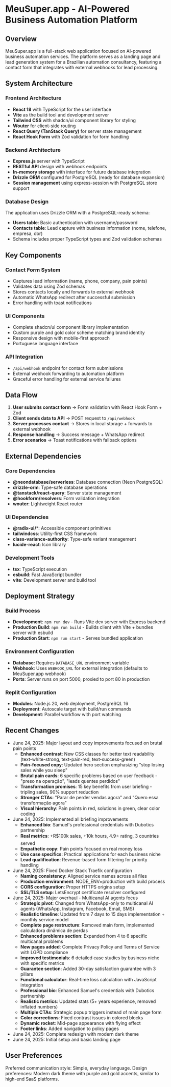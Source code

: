 # MeuSuper.app - AI-Powered Business Automation Platform

## Overview

MeuSuper.app is a full-stack web application focused on AI-powered business automation services. The platform serves as a landing page and lead generation system for a Brazilian automation consultancy, featuring a contact form that integrates with external webhooks for lead processing.

## System Architecture

### Frontend Architecture
- **React 18** with TypeScript for the user interface
- **Vite** as the build tool and development server
- **Tailwind CSS** with shadcn/ui component library for styling
- **Wouter** for client-side routing
- **React Query (TanStack Query)** for server state management
- **React Hook Form** with Zod validation for form handling

### Backend Architecture
- **Express.js** server with TypeScript
- **RESTful API** design with webhook endpoints
- **In-memory storage** with interface for future database integration
- **Drizzle ORM** configured for PostgreSQL (ready for database expansion)
- **Session management** using express-session with PostgreSQL store support

### Database Design
The application uses Drizzle ORM with a PostgreSQL-ready schema:
- **Users table**: Basic authentication with username/password
- **Contacts table**: Lead capture with business information (nome, telefone, empresa, dor)
- Schema includes proper TypeScript types and Zod validation schemas

## Key Components

### Contact Form System
- Captures lead information (name, phone, company, pain points)  
- Validates data using Zod schemas
- Stores contacts locally and forwards to external webhook
- Automatic WhatsApp redirect after successful submission
- Error handling with toast notifications

### UI Components
- Complete shadcn/ui component library implementation
- Custom purple and gold color scheme matching brand identity
- Responsive design with mobile-first approach
- Portuguese language interface

### API Integration
- `/api/webhook` endpoint for contact form submissions
- External webhook forwarding to automation platform
- Graceful error handling for external service failures

## Data Flow

1. **User submits contact form** → Form validation with React Hook Form + Zod
2. **Client sends data to API** → POST request to `/api/webhook`
3. **Server processes contact** → Stores in local storage + forwards to external webhook
4. **Response handling** → Success message + WhatsApp redirect
5. **Error scenarios** → Toast notifications with fallback options

## External Dependencies

### Core Dependencies
- **@neondatabase/serverless**: Database connection (Neon PostgreSQL)
- **drizzle-orm**: Type-safe database operations
- **@tanstack/react-query**: Server state management
- **@hookform/resolvers**: Form validation integration
- **wouter**: Lightweight React router

### UI Dependencies
- **@radix-ui/***: Accessible component primitives
- **tailwindcss**: Utility-first CSS framework
- **class-variance-authority**: Type-safe variant management
- **lucide-react**: Icon library

### Development Tools
- **tsx**: TypeScript execution
- **esbuild**: Fast JavaScript bundler
- **vite**: Development server and build tool

## Deployment Strategy

### Build Process
- **Development**: `npm run dev` - Runs Vite dev server with Express backend
- **Production Build**: `npm run build` - Builds client with Vite + bundles server with esbuild
- **Production Start**: `npm run start` - Serves bundled application

### Environment Configuration
- **Database**: Requires `DATABASE_URL` environment variable
- **Webhook**: Uses `WEBHOOK_URL` for external integration (defaults to MeuSuper.app webhook)
- **Ports**: Server runs on port 5000, proxied to port 80 in production

### Replit Configuration
- **Modules**: Node.js 20, web deployment, PostgreSQL 16
- **Deployment**: Autoscale target with build/run commands
- **Development**: Parallel workflow with port watching

## Recent Changes

- June 24, 2025: Major layout and copy improvements focused on brutal pain points
  - **Enhanced contrast**: New CSS classes for better text readability (text-white-strong, text-pain-red, text-success-green)
  - **Pain-focused copy**: Updated hero section emphasizing "stop losing sales while you sleep"
  - **Brutal pain cards**: 6 specific problems based on user feedback - "preso na operação", "leads quentes perdidos"
  - **Transformation promises**: 15 key benefits from user briefing - tripling sales, 90% support reduction
  - **Stronger CTAs**: "Parar de perder vendas agora" and "Quero essa transformação agora"
  - **Visual hierarchy**: Pain points in red, solutions in green, clear color coding
- June 24, 2025: Implemented all briefing improvements
  - **Enhanced bio**: Samuel's professional credentials with Dubotics partnership
  - **Real metrics**: +R$100k sales, +10k hours, 4.9⭐ rating, 3 countries served
  - **Empathetic copy**: Pain points focused on real money loss
  - **Use case specifics**: Practical applications for each business niche
  - **Lead qualification**: Revenue-based form filtering for priority handling
- June 24, 2025: Fixed Docker Stack Traefik configuration
  - **Naming consistency**: Aligned service names across all files
  - **Production environment**: NODE_ENV=production with build process
  - **CORS configuration**: Proper HTTPS origins setup
  - **SSL/TLS setup**: LetsEncrypt certificate resolver configured
- June 24, 2025: Major overhaul - Multicanal AI agents focus
  - **Strategic pivot**: Changed from WhatsApp-only to multicanal AI agents (WhatsApp, Instagram, Facebook, Email, SMS)
  - **Realistic timeline**: Updated from 7 days to 15 days implementation + monthly service model
  - **Complete page restructure**: Removed main form, implemented calculadora dinâmica de perdas
  - **Enhanced problems section**: Expanded from 4 to 6 specific multicanal problems
  - **New pages added**: Complete Privacy Policy and Terms of Service with LGPD compliance
  - **Improved testimonials**: 6 detailed case studies by business niche with specific metrics
  - **Guarantee section**: Added 30-day satisfaction guarantee with 3 pillars
  - **Functional calculator**: Real-time loss calculation with JavaScript integration
  - **Professional bio**: Enhanced Samuel's credentials with Dubotics partnership
  - **Realistic metrics**: Updated stats (5+ years experience, removed inflated numbers)
  - **Multiple CTAs**: Strategic popup triggers instead of main page form
  - **Color corrections**: Fixed contrast issues in colored blocks
  - **Dynamic rocket**: Mid-page appearance with flying effect
  - **Footer links**: Added navigation to policy pages
- June 24, 2025: Complete redesign with modern dark theme
- June 24, 2025: Initial setup and basic landing page

## User Preferences

Preferred communication style: Simple, everyday language.
Design preferences: Modern dark theme with purple and gold accents, similar to high-end SaaS platforms.